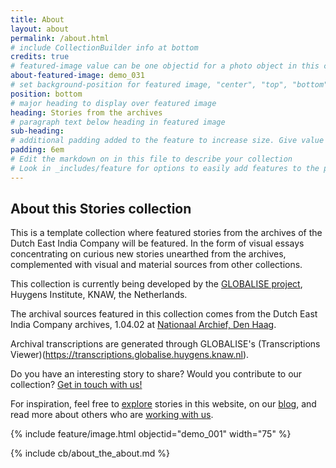 ```yaml
---
title: About
layout: about
permalink: /about.html
# include CollectionBuilder info at bottom
credits: true
# featured-image value can be one objectid for a photo object in this collection, a relative path to an image in this project, or a full url to any image. If left blank, no featured image will appear at top of About page.
about-featured-image: demo_031
# set background-position for featured image, "center", "top", "bottom"
position: bottom
# major heading to display over featured image
heading: Stories from the archives
# paragraph text below heading in featured image
sub-heading: 
# additional padding added to the feature to increase size. Give value in em or px, e.g. "5em".
padding: 6em
# Edit the markdown on in this file to describe your collection
# Look in _includes/feature for options to easily add features to the page
---
```


## About this Stories collection

This is a template collection where featured stories from the archives of the Dutch East India Company will be featured. In the form of visual essays concentrating on curious new stories unearthed from the archives, complemented with visual and material sources from other collections.

This collection is currently being developed by the [GLOBALISE project](https://globalise.huygens.knaw.nl/), Huygens Institute, KNAW, the Netherlands.

The archival sources featured in this collection comes from the Dutch East India Company archives, 1.04.02 at [Nationaal Archief, Den Haag](https://www.nationaalarchief.nl/en/research/archive/1.04.02).

Archival transcriptions are generated through GLOBALISE's (Transcriptions Viewer)(https://transcriptions.globalise.huygens.knaw.nl).

Do you have an interesting story to share? Would you contribute to our collection?
[Get in touch with us!](https://globalise.huygens.knaw.nl/contact-us/)

For inspiration, feel free to [explore](/browse.html) stories in this website, on our [blog](https://globalise.huygens.knaw.nl/globalise-blog/), and read more about others who are [working with us](https://globalise.huygens.knaw.nl/work-with-us/).

{% include feature/image.html objectid="demo_001" width="75" %} 

<!-- IMPORTANT!!! DELETE this comment and the include below when you are finished editing this page for your collection. The include below introduces about page features. They will show up on your collection's about page until you delete it.  -->
{% include cb/about_the_about.md %} 
